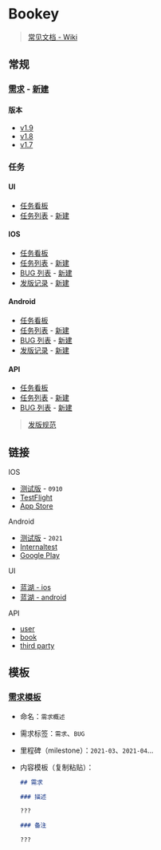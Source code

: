 # Bookey

> [常见文档 - Wiki](https://github.com/bookey-dev/bookey.docs/wiki)

## 常规

### [需求](https://github.com/bookey-dev/bookey.prd/issues) - [新建](https://github.com/bookey-dev/bookey.prd/issues/new?body=%23%23%20%E9%9C%80%E6%B1%82%0A%0A%23%23%23%20%E6%8F%8F%E8%BF%B0%0A%0A%3F%3F%3F%0A%0A%23%23%23%20%E5%A4%87%E6%B3%A8%0A%0A%3F%3F%3F%0A)

#### 版本

- [v1.9](https://github.com/bookey-dev/bookey.prd/projects/20)
- [v1.8](https://github.com/bookey-dev/bookey.prd/projects/13)
- [v1.7](https://github.com/bookey-dev/bookey.prd/projects/12)

### 任务

#### UI

- [任务看板](https://github.com/orgs/bookey-dev/projects/17)
- [任务列表](https://github.com/bookey-dev/bookey.ui/issues) - [新建](https://github.com/bookey-dev/bookey.ui/issues/new?body=bookey-dev/bookey.prd%23)

#### IOS

- [任务看板](https://github.com/orgs/bookey-dev/projects/15)
- [任务列表](https://github.com/bookey-dev/bookey.ios/issues) - [新建](https://github.com/bookey-dev/bookey.ios/issues/new?body=bookey-dev/bookey.prd%23)
- [BUG 列表](https://github.com/bookey-dev/bookey.bug/issues?q=is%3Aopen+label%3Abug+label%3A%22platform%3A+ios%22) - [新建](https://github.com/bookey-dev/bookey.bug/issues/new?labels=bug,platform:%20ios)
- [发版记录](https://github.com/bookey-dev/bookey.prd/labels/releases%3A%20ios) - [新建](https://github.com/bookey-dev/bookey.bug/issues/new?labels=releases%3A+ios)

#### Android

- [任务看板](https://github.com/orgs/bookey-dev/projects/14)
- [任务列表](https://github.com/bookey-dev/bookey.android/issues) - [新建](https://github.com/bookey-dev/bookey.android/issues/new?body=bookey-dev/bookey.prd%23)
- [BUG 列表](https://github.com/bookey-dev/bookey.bug/issues?q=is%3Aopen+label%3Abug+label%3A%22platform%3A+android%22) - [新建](https://github.com/bookey-dev/bookey.bug/issues/new?labels=bug,platform:%20android)
- [发版记录](https://github.com/bookey-dev/bookey.prd/labels/releases%3A%20android) - [新建](https://github.com/bookey-dev/bookey.bug/issues/new?labels=releases%3A+android)

#### API

- [任务看板](https://github.com/orgs/bookey-dev/projects/16)
- [任务列表](https://github.com/bookey-dev/bookey.ios/issues) - [新建](https://github.com/bookey-dev/bookey.api/issues/new?body=bookey-dev/bookey.prd%23)
- [BUG 列表](https://github.com/bookey-dev/bookey.bug/issues?q=is%3Aopen+label%3Abug+label%3A%22platform%3A+api%22) - [新建](https://github.com/bookey-dev/bookey.bug/issues/new?labels=bug,platform:%20api)

> [发版规范](docs/process-specification.md#版本发布)

## 链接

IOS

- [测试版](https://www.pgyer.com/o9So) - `0910`
- [TestFlight](https://apps.apple.com/cn/app/testflight/id899247664)
- [App Store](https://apps.apple.com/cn/app/id1490069864)

Android

- [测试版](https://www.pgyer.com/C5re) - `2021`
- [Internaltest](https://play.google.com/apps/internaltest/4700196513230198982)
- [Google Play](https://play.google.com/store/apps/details?id=app.bookey)

UI

- [蓝湖 - ios](https://lanhuapp.com/web/#/item/project/stage?pid=0fdacf8e-d9a5-4e4d-8bf2-dc690406acce)
- [蓝湖 - android](https://lanhuapp.com/web/#/item/project/stage?pid=651f1fa5-26f3-46ef-90e0-3b53a9c7d811)

API

- [user](https://dev.bookey.app:8081/swagger-ui.html)
- [book](https://dev.bookey.app:8082/swagger-ui.html)
- [third party](https://dev.bookey.app:8083/swagger-ui.html)

## 模板

### [需求模板](https://github.com/bookey-dev/bookey.prd/issues/new/choose)

- 命名：`需求概述`
- 需求标签：`需求`、`BUG`
- 里程碑（milestone）：`2021-03`、`2021-04`...
- 内容模板（复制粘贴）：

  ```md
  ## 需求

  ### 描述

  ???

  ### 备注

  ???

  ```
